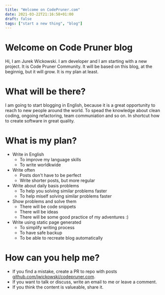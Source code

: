 ```yaml
---
title: "Welcome on CodePruner.com"
date: 2021-03-22T21:16:58+01:00
draft: false
tags: ["start a new thing", "blog"]
---
```


# Welcome on Code Pruner blog
Hi, I am Jurek Wickowski. I am developer and I am starting with a new project. It is Code Pruner Community. It will be based on this blog, at the beginnig, but it will grow. It is my plan at least.

# What will be there?
I am going to start blogging in English, because it is a great opportunity to reach to new people around the world. To spead the knowledge about clean coding, ongoing refactoring, team communiation and so on. In shortcut how to create software in great quality.

# What is my plan?
* Write in English
  * To improve my language skills
  * To write worldkwide
* Write often
  * Posts don't have to be perfect
  * Write shorter posts, but more regular
* Write about daily basis problems 
  * To help you solving similar problems faster
  * To help miself solving similar problems faster
* Show problems and solve them
  * There will be code snippets
  * There will be ideas
  * There will be some good practice of my adventures :)
* Write using static page generated
  * To simplify writing process
  * To have safe backup
  * To be able to recreate blog automatically

# How can you help me?
* If you find a mistake, create a PR to repo with posts [github.com/jwickowski/codepruner.com](https://github.com/jwickowski/codepruner.com).
* If you want to talk or discuss, write an email to me or leave a comment.
* If you think the content is valueable, share it.
